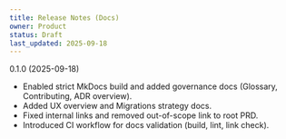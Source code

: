 ```yaml
---
title: Release Notes (Docs)
owner: Product
status: Draft
last_updated: 2025-09-18
---
```


0.1.0 (2025-09-18)

- Enabled strict MkDocs build and added governance docs
  (Glossary, Contributing, ADR overview).
- Added UX overview and Migrations strategy docs.
- Fixed internal links and removed out-of-scope link to root PRD.
- Introduced CI workflow for docs validation (build, lint, link check).
